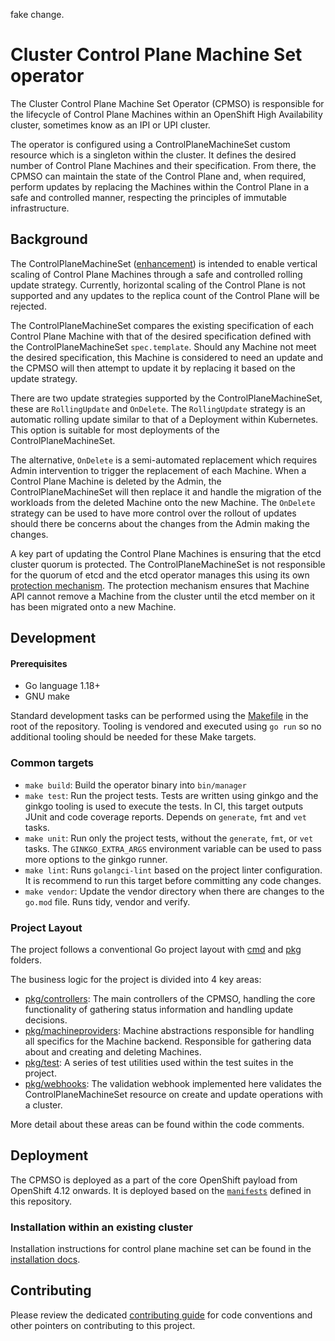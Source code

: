 fake change.
# Cluster Control Plane Machine Set operator

The Cluster Control Plane Machine Set Operator (CPMSO) is responsible for the lifecycle of Control Plane Machines within
an OpenShift High Availability cluster, sometimes know as an IPI or UPI cluster.

The operator is configured using a ControlPlaneMachineSet custom resource which is a singleton within the cluster.
It defines the desired number of Control Plane Machines and their specification. From there, the CPMSO can maintain
the state of the Control Plane and, when required, perform updates by replacing the Machines within the Control Plane
in a safe and controlled manner, respecting the principles of immutable infrastructure.

## Background

The ControlPlaneMachineSet ([enhancement][cpms-enhancement]) is intended to enable vertical scaling of Control Plane
Machines through a safe and controlled rolling update strategy.
Currently, horizontal scaling of the Control Plane is not supported and any updates to the replica count of the
Control Plane will be rejected.

The ControlPlaneMachineSet compares the existing specification of each Control Plane Machine with that of the desired
specification defined with the ControlPlaneMachineSet `spec.template`. Should any Machine not meet the desired
specification, this Machine is considered to need an update and the CPMSO will then attempt to update it by replacing it
based on the update strategy.

There are two update strategies supported by the ControlPlaneMachineSet, these are `RollingUpdate` and `OnDelete`.
The `RollingUpdate` strategy is an automatic rolling update similar to that of a Deployment within Kubernetes.
This option is suitable for most deployments of the ControlPlaneMachineSet.

The alternative, `OnDelete` is a semi-automated replacement which requires Admin intervention to trigger the replacement
of each Machine. When a Control Plane Machine is deleted by the Admin, the ControlPlaneMachineSet will then replace it
and handle the migration of the workloads from the deleted Machine onto the new Machine.
The `OnDelete` strategy can be used to have more control over the rollout of updates should there be concerns about the
changes from the Admin making the changes.

A key part of updating the Control Plane Machines is ensuring that the etcd cluster quorum is protected.
The ControlPlaneMachineSet is not responsible for the quorum of etcd and the etcd operator manages this using its own
[protection mechanism][etcd-protection].
The protection mechanism ensures that Machine API cannot remove a Machine from the cluster until the etcd member on it
has been migrated onto a new Machine.

## Development

#### Prerequisites

* Go language 1.18+
* GNU make

Standard development tasks can be performed using the [Makefile](/Makefile) in the root of the repository.
Tooling is vendored and executed using `go run` so no additional tooling should be needed for these Make targets.

### Common targets

* `make build`: Build the operator binary into `bin/manager`
* `make test`: Run the project tests. Tests are written using ginkgo and the ginkgo tooling is used to execute the
tests. In CI, this target outputs JUnit and code coverage reports. Depends on `generate`, `fmt` and `vet` tasks.
* `make unit`: Run only the project tests, without the `generate`, `fmt`, or `vet` tasks. The `GINKGO_EXTRA_ARGS`
environment variable can be used to pass more options to the ginkgo runner.
* `make lint`: Runs `golangci-lint` based on the project linter configuration. It is recommend to run this target before
committing any code changes.
* `make vendor`: Update the vendor directory when there are changes to the `go.mod` file. Runs tidy, vendor and verify.

### Project Layout

The project follows a conventional Go project layout with [cmd](/cmd) and [pkg](/pkg) folders.

The business logic for the project is divided into 4 key areas:
- [pkg/controllers](/pkg/controllers): The main controllers of the CPMSO, handling the core functionality of gathering
status information and handling update decisions.
- [pkg/machineproviders](/pkg/machineproviders): Machine abstractions responsible for handling all specifics for the
Machine backend. Responsible for gathering data about and creating and deleting Machines.
- [pkg/test](/pkg/test): A series of test utilities used within the test suites in the project.
- [pkg/webhooks](/pkg/webhooks): The validation webhook implemented here validates the ControlPlaneMachineSet resource
on create and update operations with a cluster.

More detail about these areas can be found within the code comments.

## Deployment

The CPMSO is deployed as a part of the core OpenShift payload from OpenShift 4.12 onwards.
It is deployed based on the [`manifests`](/manifests) defined in this repository.

### Installation within an existing cluster

Installation instructions for control plane machine set can be found in the [installation docs](./docs/user/installation.md).

## Contributing

Please review the dedicated [contributing guide](/docs/contributing.md) for code conventions and other pointers on
contributing to this project.

[cpms-enhancement]: https://github.com/openshift/enhancements/blob/master/enhancements/machine-api/control-plane-machine-set.md
[etcd-protection]: https://github.com/openshift/enhancements/blob/master/enhancements/etcd/protecting-etcd-quorum-during-control-plane-scaling.md
